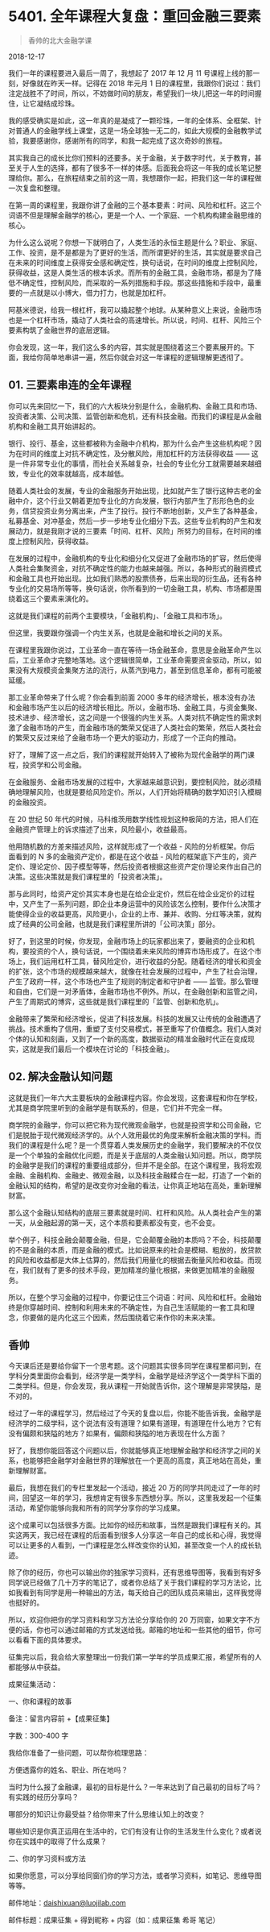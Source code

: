 # 5401. 全年课程大复盘：重回金融三要素

> 香帅的北大金融学课

2018-12-17


我们一年的课程要进入最后一周了，我想起了 2017 年 12 月 11 号课程上线的那一刻，好像就在昨天一样。记得在 2018 年元月 1 日的课程里，我跟你们说过：我们注定战胜不了时间，所以，不妨做时间的朋友，希望我们一块儿把这一年的时间握住，让它凝结成珍珠。

我的感受确实是如此，这一年真的是凝成了一颗珍珠，一年的全体系、全框架、针对普通人的金融学线上课堂，这是一场全球独一无二的，如此大规模的金融教学试验，我要感谢你，感谢所有的同学，和我一起完成了这次奇妙的旅程。

其实我自己的成长比你们预料的还要多。关于金融，关于数字时代，关于教育，甚至关于人生的选择，都有了很多不一样的体感。后面我会将这一年我的成长笔记整理给你。那么，在旅程结束之前的这一周，我想跟你一起，把我们这一年的课程做一次复盘和整理。

在第一周的课程里，我跟你讲了金融的三个基本要素：时间、风险和杠杆。这三个词语不但是理解金融学的核心，更是一个人、一个家庭、一个机构构建金融思维的核心。

为什么这么说呢？你想一下就明白了，人类生活的永恒主题是什么？职业、家庭、工作、投资，是不是都是为了更好的生活，而所谓更好的生活，其实就是要求自己在未来的时间维度上获得安全感和确定性，换句话说，在时间的维度上控制风险，获得收益，这是人类生活的根本诉求。而所有的金融工具，金融市场，都是为了降低不确定性，控制风险，而采取的一系列措施和手段。那这些措施和手段中，最重要的一点就是以小博大，借力打力，也就是加杠杆。

阿基米德说，给我一根杠杆，我可以撬起整个地球。从某种意义上来说，金融市场也是一个杠杆市场，撬动了人类社会的高速增长。所以说，时间、杠杆、风险三个要素构筑了金融世界的底层逻辑。

你会发现，这一年，我们这么多的内容，其实就是围绕着这三个要素展开的。下面，我给你简单地串讲一遍，然后你就会对这一年课程的逻辑理解更透彻了。

## 01. 三要素串连的全年课程

你可以先来回忆一下，我们的六大板块分别是什么，金融机构、金融工具和市场、投资者决策、公司决策、监管创新和危机，还有科技金融。而我们的课程是从金融机构和金融工具开始讲起的。

银行、投行、基金，这些都被称为金融中介机构，那为什么会产生这些机构呢？因为在时间的维度上对抗不确定性，及分散风险，用加杠杆的方法获得收益 —— 这是一件非常专业化的事情，而社会关系越复杂，社会的专业化分工就需要越来越细致，专业化的效率就越高，成本越低。

随着人类社会的发展，专业的金融服务开始出现，比如就产生了银行这种古老的金融中介，这个行业又朝着更加专业化的方向发展，银行内部产生了形形色色的业务，信贷投资业务分离出来，产生了投行。投行不断地创新，又产生了各种基金，私募基金、对冲基金，然后一步一步地专业化细分下去。这些专业机构的产生和发展动力，就是我刚才说的三要素「时间、杠杆、风险」所努力的目标，在时间的维度上控制风险，获得收益。

在发展的过程中，金融机构的专业化和细分化又促进了金融市场的扩容，然后使得人类社会集聚资金，对抗不确定性的能力也越来越强。所以，各种形式的融资模式和金融工具也开始出现。比如我们熟悉的股票债券，后来出现的衍生品，还有各种专业化的交易场所等等，换句话说，你所看到的一切金融工具，机构、市场都是围绕着这三个要素来演化的。

这就是我们课程的前两个主要模块，「金融机构」、「金融工具和市场」。

但这里，我要跟你强调一个内生关系，也就是金融和增长之间的关系。

在课程里我跟你说过，工业革命一直在等待一场金融革命，意思是金融革命产生以后，工业革命才完整地落地。这个逻辑很简单，工业革命需要资金驱动，所以，如果没有大规模资金集聚方法的流行，从蒸汽到电力，甚至到信息革命，都有可能被延缓。

那工业革命带来了什么呢？你会看到前面 2000 多年的经济增长，根本没有办法和金融市场产生以后的经济增长相比。所以，金融市场、金融工具，与资金集聚、技术进步、经济增长，这之间是一个很强的内生关系。人类对抗不确定性的需求刺激了金融市场的产生，而金融市场的繁荣又促进了人类社会的繁荣，然后人类社会的繁荣又反过来给了金融市场一个更大的驱动力，形成了一个正向的推动。

好了，理解了这一点之后，我们的课程就开始转入了被称为现代金融学的两门课程，投资学和公司金融。

在金融服务、金融市场发展的过程中，大家越来越意识到，要控制风险，就必须精确地理解风险，也就是要给风险定价。所以，人们开始将精确的数学知识引入模糊的金融投资。

在 20 世纪 50 年代的时候，马科维茨用数学线性规划这种极简的方法，把人们在金融资产管理上的诉求描述了出来，风险最小，收益最高。

他用随机数的方差来描述风险，这样就形成了一个收益 - 风险的分析框架。你后面看到的 N 多的金融资产定价，都是在这个收益 - 风险的框架底下产生的，资产定价、理论定价、因子模型等等，然后投资者根据这些资产定价理论来作出自己的决策。这些决策就是我们课程里的「投资者决策」。

那与此同时，给资产定价其实本身也是在给企业定价，然后在给企业定价的过程中，又产生了一系列问题，即企业本身运营中的风险该怎么控制，要作什么决策才能使得企业的收益更高，风险更小，企业的上市、兼并、收购、分红等决策，就构成了经典的公司金融，也就是我们课程里所讲的「公司决策」部分。

好了，到这里的时候，你发现，金融市场上的玩家都出来了，要融资的企业和机构，要投资的个人，换句话说，一个围绕着未来风险的博弈市场形成了。在这个市场上，我们运用杠杆工具，替风险定价，进行收益的分配。随着经济的增长和资金的扩张，这个市场的规模越来越大，就像在社会发展的过程中，产生了社会治理，产生了政府一样，这个市场也产生了规则的制定者和守护者 —— 监管。那么管理和自由，它们是一对矛盾体，金融市场也不例外。所以，在金融创新和监管之间，产生了周期式的博弈，这些就是我们课程里的「监管、创新和危机」。

金融带来了繁荣和经济增长，促进了科技发展。科技的发展又让传统的金融遭遇了挑战。技术重构了信用，重塑了支付交易模式，甚至重写了价值概念。我们人类对个体的认知和刻画，又到了一个新的高度，数据驱动的精准金融时代正在变成现实，这就是我们最后一个模块在讨论的「科技金融」。

## 02. 解决金融认知问题

这就是我们一年六大主要板块的金融课程内容。你会发现，这套课程和你在学校，尤其是商学院里听到的金融学是有联系的，但是，它们并不完全一样。

商学院的金融学，你可以把它称为现代微观金融学，也就是投资学和公司金融，它们是脱胎于现代微观经济学的。从个人效用最优的角度来解析金融决策的学科。而我们的课程是什么呢？是一个贯穿着人类发展历史的金融学，我们要解决的不仅仅是一个个单独的金融优化问题，而是关于底层的人类金融认知问题。所以，商学院的金融学是我们的课程的重要组成部分，但并不是全部。在这个课程里，我将宏观金融、金融机构、金融史、微观金融，以及科技金融糅合在一起，打造了一个新的金融认知的结构，希望的是改变你对金融的看法，让你真正地站在高处，重新理解财富。

那么这个金融认知结构的底层三要素就是时间、杠杆和风险。从人类社会产生的第一天，从金融起源的第一天，这个本质和要素都没有变，也不会变。

举个例子，科技金融会颠覆金融，但是，它会颠覆金融的本质吗？不会，科技颠覆的不是金融的本质，而是金融的模式。比如说原来的社会是模糊、粗放的，放贷款的风险和收益都是大体上估算的，然后我们用量化的根据去衡量风险和收益。而现在，我们就有了更多的技术手段，更加精准的量化根据，来做更加精准的金融服务。

所以，在整个学习金融的过程中，你要记住三个词语：时间、风险和杠杆。金融始终是你穿越时间、控制和利用未来的不确定性，为自己生活赋能的一套工具和理念，你要做的是内化这三个因素，然后围绕着它来作你的未来决策。

## 香帅

今天课后还是要给你留下一个思考题。这个问题其实很多同学在课程里都问到，在学科分类里面你会看到，经济学是一类学科，金融学是经济学这个一类学科下面的二类学科。但是，你会发现，我从课程一开始就告诉你，这个理解是非常狭隘，是不对的。

经过了一年的课程学习，然后经过了今天的复盘以后，你能不能告诉我，金融学是经济学的二级学科，这个说法有没有道理？如果有道理，有道理在什么地方？它有没有偏颇和狭隘的地方？如果有，偏颇和狭隘的地方表现在什么方面？

好了，我想你能回答这个问题以后，你就能够真正地理解金融学和经济学之间的关系，也能够把金融学对金融世界的理解放在一个更高的高度，真正地站在高处，重新理解财富。

最后，我想在我们的专栏里发起一个活动，接近 20 万的同学共同走过了一年的时间，回望这一年的学习，我想肯定有很多东西想分享。所以，这里我发起一个征集活动，希望你能够向我和所有的同学分享你的学习成果。

这个成果可以包括很多方面。比如你的经历和故事，当然是跟我们课程有关的。其实这两天，我已经在课程的后面看到很多人分享这一年自己的成长和心得，我觉得可以让更多的人看到，一门课程是怎么样改变你的认知，甚至改变一个人的成长轨迹。

除了你的经历，你也可以输出你的独家学习资料，还有思维导图等，我看到有好多同学说已经做了几十万字的笔记了，或者你总结了关于我们课程的学习方法论，比如我看到有同学是用一种输出的方法，每天给自己的团队成员来输出，这样我觉得也挺好的。

所以，欢迎你把你的学习资料和学习方法论分享给你的 20 万同窗，如果文字不方便的话，你也可以通过邮箱的方式发送给我。邮箱的地址和一些其他的细节，你可以看看下面的具体要求。

征集完以后，我会给大家整理出一份我们第一学年的学员成果汇报，希望所有的人都能够从中获益。

成果征集活动：

一、你和课程的故事

备注：留言内容前 +【成果征集】

字数：300-400 字

我给你准备了一些问题，可以帮你梳理思路：

方便透露你的姓名、职业、所在地吗？

当时为什么报了金融课，最初的目标是什么？一年来达到了自己最初的目标了吗？有实践的经历分享吗？

哪部分的知识让你最受益？给你带来了什么思维认知上的改变？

哪些知识是你真正运用在生活中的，它们有没有让你的生活发生什么变化？或者说你在实践中的取得了什么成果？

二、你的学习资料或方法

如果你愿意，可以分享给同窗们你的学习方法，或者学习资料，如笔记、思维导图等等。

邮件地址：daishixuan@luojilab.com

邮件标题：成果征集 + 得到昵称 + 内容（如：成果征集 希哥 笔记）

